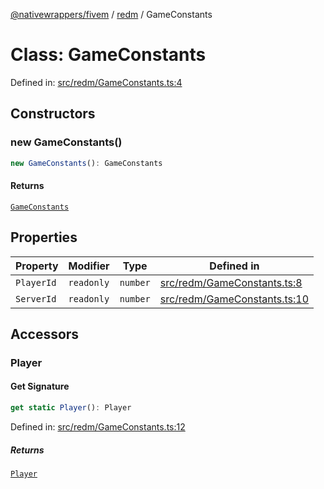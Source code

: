 [@nativewrappers/fivem](../../README.md) / [redm](../README.md) / GameConstants

# Class: GameConstants

Defined in: [src/redm/GameConstants.ts:4](https://github.com/nativewrappers/nativewrappers/blob/4bf6e80cad9d1396d4cdc3ea16cf4f39993ed50e/src/redm/GameConstants.ts#L4)

## Constructors

### new GameConstants()

```ts
new GameConstants(): GameConstants
```

#### Returns

[`GameConstants`](GameConstants.md)

## Properties

| Property | Modifier | Type | Defined in |
| ------ | ------ | ------ | ------ |
| <a id="playerid"></a> `PlayerId` | `readonly` | `number` | [src/redm/GameConstants.ts:8](https://github.com/nativewrappers/nativewrappers/blob/4bf6e80cad9d1396d4cdc3ea16cf4f39993ed50e/src/redm/GameConstants.ts#L8) |
| <a id="serverid"></a> `ServerId` | `readonly` | `number` | [src/redm/GameConstants.ts:10](https://github.com/nativewrappers/nativewrappers/blob/4bf6e80cad9d1396d4cdc3ea16cf4f39993ed50e/src/redm/GameConstants.ts#L10) |

## Accessors

### Player

#### Get Signature

```ts
get static Player(): Player
```

Defined in: [src/redm/GameConstants.ts:12](https://github.com/nativewrappers/nativewrappers/blob/4bf6e80cad9d1396d4cdc3ea16cf4f39993ed50e/src/redm/GameConstants.ts#L12)

##### Returns

[`Player`](Player.md)
